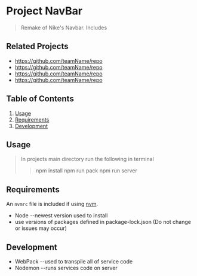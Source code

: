 # Project NavBar

> Remake of Nike's Navbar. Includes

## Related Projects

  - https://github.com/teamName/repo
  - https://github.com/teamName/repo
  - https://github.com/teamName/repo
  - https://github.com/teamName/repo

## Table of Contents

1. [Usage](#Usage)
1. [Requirements](#requirements)
1. [Development](#development)

## Usage

> In projects main directory run the following in terminal
>> npm install
>> npm run pack
>> npm run server

## Requirements

An `nvmrc` file is included if using [nvm](https://github.com/creationix/nvm).

- Node --newest version used to install
- use versions of packages defined in package-lock.json (Do not change or issues may occur)

## Development

- WebPack --used to transpile all of service code
- Nodemon --runs services code on server

